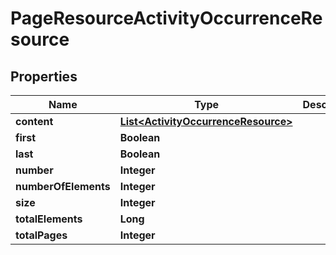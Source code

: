 
# PageResourceActivityOccurrenceResource

## Properties
Name | Type | Description | Notes
------------ | ------------- | ------------- | -------------
**content** | [**List&lt;ActivityOccurrenceResource&gt;**](ActivityOccurrenceResource.md) |  |  [optional]
**first** | **Boolean** |  |  [optional]
**last** | **Boolean** |  |  [optional]
**number** | **Integer** |  |  [optional]
**numberOfElements** | **Integer** |  |  [optional]
**size** | **Integer** |  |  [optional]
**totalElements** | **Long** |  |  [optional]
**totalPages** | **Integer** |  |  [optional]



